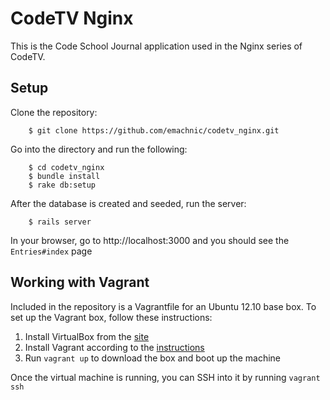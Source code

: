 # CodeTV Nginx

This is the Code School Journal application used in the Nginx series of CodeTV.

## Setup

Clone the repository:

		$ git clone https://github.com/emachnic/codetv_nginx.git

Go into the directory and run the following:

		$ cd codetv_nginx
		$ bundle install
		$ rake db:setup

After the database is created and seeded, run the server:

		$ rails server

In your browser, go to http://localhost:3000 and you should see the `Entries#index`
page

## Working with Vagrant

Included in the repository is a Vagrantfile for an Ubuntu 12.10 base box.
To set up the Vagrant box, follow these instructions:

1. Install VirtualBox from the [site](https://www.virtualbox.org/wiki/Downloads)
2. Install Vagrant according to the [instructions](http://docs.vagrantup.com/v2/installation/index.html)
3. Run `vagrant up` to download the box and boot up the machine

Once the virtual machine is running, you can SSH into it by running `vagrant ssh`
 
